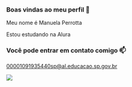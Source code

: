 ### Boas vindas ao meu perfil 🤎

Meu nome é Manuela Perrotta

Estou estudando na Alura

### Você pode entrar em contato comigo 📫
00001091935440sp@al.educacao.sp.gov.br

![](https://media1.tenor.com/m/ulQhUH0ncoMAAAAC/thumbs-up-wink.gif)

